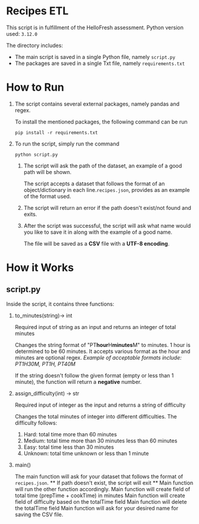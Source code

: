 # Recipes ETL
This script is in fulfillment of the HelloFresh assessment.
Python version used: `3.12.0`

 The directory includes:

- The main script is saved in a single Python file, namely `script.py`
- The packages are saved in a single Txt file, namely `requirements.txt`

# How to Run
1. The script contains several external packages, namely pandas and regex.
   
   To install the mentioned packages, the following command can be run

   ```
   pip install -r requirements.txt
   ```
2. To run the script, simply run the command

    ```
    python script.py
    ```

    1. The script will ask the path of the dataset, an example of a good path will be shown. 
        
        The script accepts a dataset that follows the format of an object/dictionary in each line.`recipes.json`, provides as an example of the format used.
    2. The script will return an error if the path doesn't exist/not found and exits.
    3. After the script was successful, the script will ask what name would you like to save it in along with the example of a good name. 
    
        The file will be saved as a **CSV** file with a **UTF-8 encoding**.
# How it Works
## script.py
Inside the script, it contains three functions:
1. to_minutes(string)-> int
   
   Required input of string as an input and returns an integer of total minutes

   Changes the string format of "PT**hour**H**minutes**M" to minutes. 1 hour is determined to be 60 minutes. It accepts various format as the hour and minutes are optional regex. *Example of acceptable formats include: PT1H30M, PT1H, PT40M*
   
   If the string doesn't follow the given format (empty or less than 1 minute), the function will return a **negative** number.
2. assign_difficulty(int) -> str
   
   Required input of integer as the input and returns a string of difficulty

   Changes the total minutes of integer into different difficulties.
   The difficulty follows:
      1. Hard: total time more than 60 minutes
      2. Medium: total time more than 30 minutes less than 60 minutes 
      3. Easy: total time less than 30 minutes
      4. Unknown: total time unknown or less than 1 minute
3. main()

    The main function will ask for your dataset that follows the format of `recipes.json`.
    ** If path doesn't exist, the script will exit **
    Main function will run the other function accordingly.
    Main function will create field of total time (prepTime + cookTime) in minutes
    Main function will create field of difficulty based on the totalTime field
    Main function will delete the totalTime field
    Main function will ask for your desired name for saving the CSV file.

